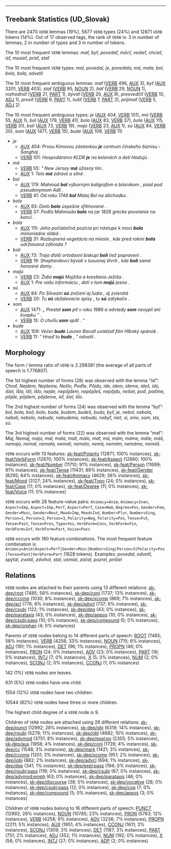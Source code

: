 

--------------------------------------------------------------------------------

## Treebank Statistics (UD_Slovak)

There are 2470 `VERB` lemmas (19%), 5677 `VERB` types (24%) and 12871 `VERB` tokens (14%).
Out of 17 observed tags, the rank of `VERB` is: 3 in number of lemmas, 2 in number of types and 3 in number of tokens.

The 10 most frequent `VERB` lemmas: <em>mať, byť, povedať, môcť, vedieť, chcieť, ísť, musieť, prísť, stať</em>

The 10 most frequent `VERB` types:  <em>mal, povedal, je, povedala, má, mala, bol, bolo, bola, odvetil</em>

The 10 most frequent ambiguous lemmas: <em>mať</em> ([VERB]() 496, [AUX]() 3), <em>byť</em> ([AUX]() 3201, [VERB]() 403), <em>stať</em> ([VERB]() 95, [NOUN]() 2), <em>báť</em> ([VERB]() 29, [NOUN]() 1), <em>rozhodnúť</em> ([VERB]() 21, [PART]() 1), <em>bývať</em> ([VERB]() 20, [AUX]() 9), <em>presvedčiť</em> ([VERB]() 10, [ADJ]() 1), <em>prosiť</em> ([VERB]() 9, [PART]() 1), <em>tušiť</em> ([VERB]() 7, [PART]() 2), <em>prijímať</em> ([VERB]() 5, [ADJ]() 2)

The 10 most frequent ambiguous types:  <em>je</em> ([AUX]() 404, [VERB]() 101), <em>má</em> ([VERB]() 55, [AUX]() 1), <em>bol</em> ([AUX]() 179, [VERB]() 41), <em>bolo</em> ([AUX]() 83, [VERB]() 37), <em>bola</em> ([AUX]() 115, [VERB]() 31), <em>boli</em> ([AUX]() 73, [VERB]() 19), <em>majú</em> ([VERB]() 23, [AUX]() 1), <em>sú</em> ([AUX]() 84, [VERB]() 20), <em>som</em> ([AUX]() 1471, [VERB]() 15), <em>bude</em> ([AUX]() 109, [VERB]() 11)


* <em>je</em>
  * [AUX]() 404: <em>Prvou Kimovou zástavkou <b>je</b> centrum čínskeho biznisu - Šanghaj .</em>
  * [VERB]() 101: <em>Hospodárstvo KĽDR <b>je</b> na kolenách a deti hladujú .</em>
* <em>má</em>
  * [VERB]() 55: <em>" New Jersey <b>má</b> úžasný tím .</em>
  * [AUX]() 1: <em>Telo <b>má</b> zdravé a silné .</em>
* <em>bol</em>
  * [AUX]() 179: <em>Mahmúd <b>bol</b> výborným kaligrafom a básnikom , písal pod pseudonymom Adli .</em>
  * [VERB]() 41: <em>Od roku 1748 <b>bol</b> Matej Bel na dôchodku .</em>
* <em>bolo</em>
  * [AUX]() 83: <em>Dielo <b>bolo</b> úspešne sfilmované .</em>
  * [VERB]() 37: <em>Podľa Mahmúda <b>bolo</b> na jar 1826 grécke povstanie na konci .</em>
* <em>bola</em>
  * [AUX]() 115: <em>Jeho počiatočná pozícia pri nástupe k moci <b>bola</b> mimoriadne slabá .</em>
  * [VERB]() 31: <em>Rozbujnená vegetácia na mieste , kde pred rokmi <b>bola</b> udržiavaná záhrada ?</em>
* <em>boli</em>
  * [AUX]() 73: <em>Traja ďalší ortodoxní biskupi <b>boli</b> tiež popravení .</em>
  * [VERB]() 19: <em>Shepherdovci bývali v luxusnej štvrti , kde <b>boli</b> samé honosné domy .</em>
* <em>majú</em>
  * [VERB]() 23: <em>Židia <b>majú</b> Mojžiša a kresťania Ježiša .</em>
  * [AUX]() 1: <em>Pre vašu informáciu , deti v tom <b>majú</b> jasno .</em>
* <em>sú</em>
  * [AUX]() 84: <em>Po Silvestri <b>sú</b> zničení aj ľudia , aj zvieratá</em>
  * [VERB]() 20: <em>Tu <b>sú</b> obžalovacie spisy , tu <b>sú</b> zatykače .</em>
* <em>som</em>
  * [AUX]() 1471: <em>„ Prestal <b>som</b> piť v roku 1986 a odvtedy <b>som</b> nevypil ani kvapku ” .</em>
  * [VERB]() 15: <em>O chvíľu <b>som</b> späť . “</em>
* <em>bude</em>
  * [AUX]() 109: <em>Večer <b>bude</b> Lauren Bacall uvádzať film Hlboký spánok .</em>
  * [VERB]() 11: <em>“ Hneď to <b>bude</b> , “ odvetil .</em>

## Morphology

The form / lemma ratio of `VERB` is 2.298381 (the average of all parts of speech is 1.776807).

The 1st highest number of forms (28) was observed with the lemma “ísť”: <em>Choď, Nejdem, Nejdeme, Nešlo, Poďte, Pôjdu, ide, idem, ideme, ideš, idú, išiel, išla, išli, išlo, nejde, nepôjdem, nepôjdeš, nepôjdu, nešiel, poď, poďme, pôjde, pôjdem, pôjdeme, ísť, šiel, šlo</em>.

The 2nd highest number of forms (24) was observed with the lemma “byť”: <em>bol, bola, boli, bolo, bude, budem, budeš, budú, byť, je, nebol, nebola, neboli, nebolo, nebude, nebudeme, nebudú, nebyť, niet, si, sme, som, ste, sú</em>.

The 3rd highest number of forms (22) was observed with the lemma “mať”: <em>Maj, Nemaj, majú, mal, mala, mali, malo, mať, má, mám, máme, máte, máš, nemajú, nemal, nemala, nemali, nemalo, nemá, nemám, nemáme, nemáš</em>.

`VERB` occurs with 13 features: [sk-feat/Polarity]() (12871; 100% instances), [sk-feat/VerbForm]() (12870; 100% instances), [sk-feat/Aspect]() (12860; 100% instances), [sk-feat/Number]() (11710; 91% instances), [sk-feat/Person]() (11699; 91% instances), [sk-feat/Tense]() (11431; 89% instances), [sk-feat/Gender]() (8295; 64% instances), [sk-feat/Animacy]() (4629; 36% instances), [sk-feat/Mood]() (3127; 24% instances), [sk-feat/Typo]() (24; 0% instances), [sk-feat/Case]() (11; 0% instances), [sk-feat/Degree]() (11; 0% instances), [sk-feat/Voice]() (11; 0% instances)

`VERB` occurs with 28 feature-value pairs: `Animacy=Anim`, `Animacy=Inan`, `Aspect=Imp`, `Aspect=Imp,Perf`, `Aspect=Perf`, `Case=Nom`, `Degree=Pos`, `Gender=Fem`, `Gender=Masc`, `Gender=Neut`, `Mood=Imp`, `Mood=Ind`, `Number=Plur`, `Number=Sing`, `Person=1`, `Person=2`, `Person=3`, `Polarity=Neg`, `Polarity=Pos`, `Tense=Fut`, `Tense=Past`, `Tense=Pres`, `Typo=Yes`, `VerbForm=Conv`, `VerbForm=Fin`, `VerbForm=Inf`, `VerbForm=Part`, `Voice=Pass`

`VERB` occurs with 180 feature combinations.
The most frequent feature combination is `Animacy=Anim|Aspect=Perf|Gender=Masc|Number=Sing|Person=3|Polarity=Pos|Tense=Past|VerbForm=Part` (1628 tokens).
Examples: <em>povedal, odvetil, spýtal, zvolal, zdvihol, stal, usmial, začal, pozrel, prišiel</em>


## Relations

`VERB` nodes are attached to their parents using 13 different relations: [sk-dep/root]() (7485; 58% instances), [sk-dep/conj]() (1737; 13% instances), [sk-dep/ccomp]() (1030; 8% instances), [sk-dep/xcomp]() (869; 7% instances), [sk-dep/acl]() (776; 6% instances), [sk-dep/advcl]() (737; 6% instances), [sk-dep/csubj]() (122; 1% instances), [sk-dep/dep]() (43; 0% instances), [sk-dep/parataxis]() (43; 0% instances), [sk-dep/appos]() (10; 0% instances), [sk-dep/csubj:pass]() (10; 0% instances), [sk-dep/compound]() (5; 0% instances), [sk-dep/orphan]() (4; 0% instances)

Parents of `VERB` nodes belong to 14 different parts of speech: [ROOT]() (7485; 58% instances), [VERB]() (4258; 33% instances), [NOUN]() (715; 6% instances), [ADJ]() (191; 1% instances), [DET]() (96; 1% instances), [PROPN]() (46; 0% instances), [PRON]() (24; 0% instances), [ADV]() (23; 0% instances), [PART]() (16; 0% instances), [INTJ]() (7; 0% instances), [X]() (5; 0% instances), [NUM]() (2; 0% instances), [SCONJ]() (2; 0% instances), [CCONJ]() (1; 0% instances)

142 (1%) `VERB` nodes are leaves.

631 (5%) `VERB` nodes have one child.

1554 (12%) `VERB` nodes have two children.

10544 (82%) `VERB` nodes have three or more children.

The highest child degree of a `VERB` node is 9.

Children of `VERB` nodes are attached using 26 different relations: [sk-dep/punct]() (12992; 28% instances), [sk-dep/obj]() (6318; 14% instances), [sk-dep/nsubj]() (5279; 11% instances), [sk-dep/obl]() (4682; 10% instances), [sk-dep/advmod]() (3751; 8% instances), [sk-dep/expl:pv]() (2355; 5% instances), [sk-dep/aux]() (1958; 4% instances), [sk-dep/conj]() (1728; 4% instances), [sk-dep/cc]() (1548; 3% instances), [sk-dep/mark]() (1421; 3% instances), [sk-dep/ccomp]() (1201; 3% instances), [sk-dep/xcomp]() (951; 2% instances), [sk-dep/iobj]() (882; 2% instances), [sk-dep/advcl]() (694; 1% instances), [sk-dep/dep]() (341; 1% instances), [sk-dep/expl:pass]() (194; 0% instances), [sk-dep/nsubj:pass]() (119; 0% instances), [sk-dep/csubj]() (67; 0% instances), [sk-dep/advmod:emph]() (63; 0% instances), [sk-dep/parataxis]() (46; 0% instances), [sk-dep/discourse]() (38; 0% instances), [sk-dep/vocative]() (28; 0% instances), [sk-dep/csubj:pass]() (12; 0% instances), [sk-dep/cop]() (7; 0% instances), [sk-dep/compound]() (5; 0% instances), [sk-dep/appos]() (3; 0% instances)

Children of `VERB` nodes belong to 16 different parts of speech: [PUNCT]() (12992; 28% instances), [NOUN]() (10785; 23% instances), [PRON]() (5763; 12% instances), [VERB]() (4258; 9% instances), [ADV]() (3236; 7% instances), [PROPN]() (2211; 5% instances), [AUX]() (1951; 4% instances), [CCONJ]() (1611; 3% instances), [SCONJ]() (1309; 3% instances), [DET]() (1187; 3% instances), [PART]() (751; 2% instances), [ADJ]() (352; 1% instances), [NUM]() (192; 0% instances), [X]() (56; 0% instances), [INTJ]() (27; 0% instances), [ADP]() (2; 0% instances)

